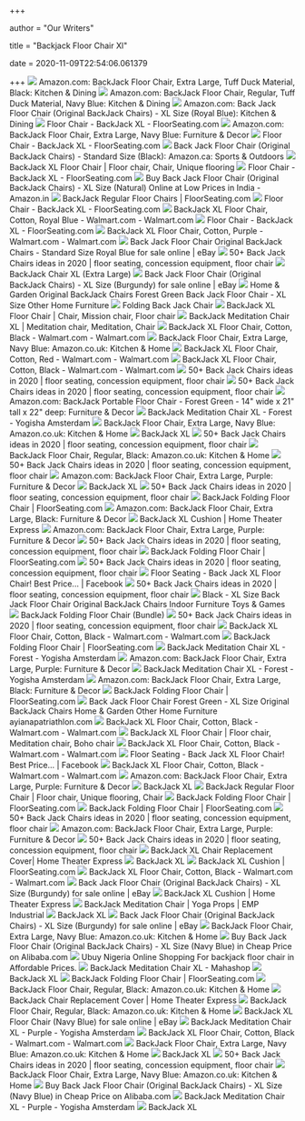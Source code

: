 +++
        
author = "Our Writers"
        
title = "Backjack Floor Chair Xl"
        
date = 2020-11-09T22:54:06.061379
        
+++
[ ![](https://images-na.ssl-images-amazon.com/images/I/71WeA3shDML._AC_SL1500_.jpg)](https://images-na.ssl-images-amazon.com/images/I/71WeA3shDML._AC_SL1500_.jpg) Amazon.com: BackJack Floor Chair, Extra Large, Tuff Duck Material, Black:  Kitchen & Dining
[ ![](https://images-na.ssl-images-amazon.com/images/I/71wy2wyd3YL._AC_SX522_.jpg)](https://images-na.ssl-images-amazon.com/images/I/71wy2wyd3YL._AC_SX522_.jpg) Amazon.com: BackJack Floor Chair, Regular, Tuff Duck Material, Navy Blue:  Kitchen & Dining
[ ![](https://images-na.ssl-images-amazon.com/images/I/41muw1WpxzL._AC_.jpg)](https://images-na.ssl-images-amazon.com/images/I/41muw1WpxzL._AC_.jpg) Amazon.com: Back Jack Floor Chair (Original BackJack Chairs) - XL Size  (Royal Blue): Kitchen & Dining
[ ![](https://www.floorseating.com/Assets/2019UpdatedProductImages/BackJackXLFloorChair/Gallery/00-BJIXL_group1-s.jpg)](https://www.floorseating.com/Assets/2019UpdatedProductImages/BackJackXLFloorChair/Gallery/00-BJIXL_group1-s.jpg) Floor Chair - BackJack XL - FloorSeating.com
[ ![](https://images-na.ssl-images-amazon.com/images/I/61sYH0TRS5L._AC_SL1200_.jpg)](https://images-na.ssl-images-amazon.com/images/I/61sYH0TRS5L._AC_SL1200_.jpg) Amazon.com: BackJack Floor Chair, Extra Large, Navy Blue: Furniture & Decor
[ ![](https://www.floorseating.com/Assets/2019UpdatedProductImages/BackJackXLFloorChair/Gallery/04-backjack-natural-1-s.jpg)](https://www.floorseating.com/Assets/2019UpdatedProductImages/BackJackXLFloorChair/Gallery/04-backjack-natural-1-s.jpg) Floor Chair - BackJack XL - FloorSeating.com
[ ![](https://images-na.ssl-images-amazon.com/images/I/71ULwSDacRL._AC_SX522_.jpg)](https://images-na.ssl-images-amazon.com/images/I/71ULwSDacRL._AC_SX522_.jpg) Back Jack Floor Chair (Original BackJack Chairs) - Standard Size (Black):  Amazon.ca: Sports & Outdoors
[ ![](https://i.pinimg.com/originals/df/a7/cc/dfa7cc89a61f4d732da5e8eefa45fbda.jpg)](https://i.pinimg.com/originals/df/a7/cc/dfa7cc89a61f4d732da5e8eefa45fbda.jpg) BackJack XL Floor Chair | Floor chair, Chair, Unique flooring
[ ![](https://www.floorseating.com/Assets/2019UpdatedProductImages/BackJackXLFloorChair/Gallery/01-backjack-forest-green-1-s.jpg)](https://www.floorseating.com/Assets/2019UpdatedProductImages/BackJackXLFloorChair/Gallery/01-backjack-forest-green-1-s.jpg) Floor Chair - BackJack XL - FloorSeating.com
[ ![](https://images-na.ssl-images-amazon.com/images/I/61LJvuJm3OL._SX425_.jpg)](https://images-na.ssl-images-amazon.com/images/I/61LJvuJm3OL._SX425_.jpg) Buy Back Jack Floor Chair (Original BackJack Chairs) - XL Size (Natural)  Online at Low Prices in India - Amazon.in
[ ![](https://www.floorseating.com/Assets/2019UpdatedProductImages/BackJackRegularChair/Gallery/BJIRE_group-s.jpg)](https://www.floorseating.com/Assets/2019UpdatedProductImages/BackJackRegularChair/Gallery/BJIRE_group-s.jpg) BackJack Regular Floor Chairs | FloorSeating.com
[ ![](https://www.floorseating.com/Assets/2019UpdatedProductImages/BackJackXLFloorChair/Gallery/03-backjack-red-1-s.jpg)](https://www.floorseating.com/Assets/2019UpdatedProductImages/BackJackXLFloorChair/Gallery/03-backjack-red-1-s.jpg) Floor Chair - BackJack XL - FloorSeating.com
[ ![](https://i5.walmartimages.com/asr/6ed202af-d584-4829-8684-31df98370c43_1.67feea7efc2d4b451ffd76e24c8fe5c6.jpeg?odnWidth=612&odnHeight=612&odnBg=ffffff)](https://i5.walmartimages.com/asr/6ed202af-d584-4829-8684-31df98370c43_1.67feea7efc2d4b451ffd76e24c8fe5c6.jpeg?odnWidth=612&odnHeight=612&odnBg=ffffff) BackJack XL Floor Chair, Cotton, Royal Blue - Walmart.com - Walmart.com
[ ![](https://www.floorseating.com/GetImage.ashx?Path=%7E%2FAssets%2F2019UpdatedProductImages%2FBackJackXLFloorChair%2FProduct%2Fbackjack-tuff-duck-pastel-purple-1-s.jpg&maintainAspectRatio=true)](https://www.floorseating.com/GetImage.ashx?Path=%7E%2FAssets%2F2019UpdatedProductImages%2FBackJackXLFloorChair%2FProduct%2Fbackjack-tuff-duck-pastel-purple-1-s.jpg&maintainAspectRatio=true) Floor Chair - BackJack XL - FloorSeating.com
[ ![](https://i5.walmartimages.com/asr/c1924c93-02b7-41de-96fa-28b3bf846922_1.9057757f8a7627685994e2ea7943ad88.jpeg)](https://i5.walmartimages.com/asr/c1924c93-02b7-41de-96fa-28b3bf846922_1.9057757f8a7627685994e2ea7943ad88.jpeg) BackJack XL Floor Chair, Cotton, Purple - Walmart.com - Walmart.com
[ ![](https://i.ebayimg.com/images/g/UKkAAOSw5VFWN4QN/s-l1600.jpg)](https://i.ebayimg.com/images/g/UKkAAOSw5VFWN4QN/s-l1600.jpg) Back Jack Floor Chair Original BackJack Chairs - Standard Size Royal Blue  for sale online | eBay
[ ![](https://i.pinimg.com/originals/58/9c/f1/589cf151d8e9c5ea3fa008340e3db9a7.png)](https://i.pinimg.com/originals/58/9c/f1/589cf151d8e9c5ea3fa008340e3db9a7.png) 50+ Back Jack Chairs ideas in 2020 | floor seating, concession equipment, floor  chair
[ ![](http://www.santosha.com/assets/images/backjackgroup.jpg)](http://www.santosha.com/assets/images/backjackgroup.jpg) BackJack Chair XL (Extra Large)
[ ![](https://i.ebayimg.com/images/g/B0gAAOSwxxZeuixH/s-l1600.jpg)](https://i.ebayimg.com/images/g/B0gAAOSwxxZeuixH/s-l1600.jpg) Back Jack Floor Chair (Original BackJack Chairs) - XL Size (Burgundy) for  sale online | eBay
[ ![](https://images-na.ssl-images-amazon.com/images/I/81Li7NR9tcL._SX466_.jpg)](https://images-na.ssl-images-amazon.com/images/I/81Li7NR9tcL._SX466_.jpg) Home & Garden Original BackJack Chairs Forest Green Back Jack Floor Chair -  XL Size Other Home Furniture
[ ![](https://cdn1.bigcommerce.com/server800/pzenvbj/products/13723/images/8182/fg_BACKJAFB_lg__21637.1373974413.230.260.JPG?c=2)](https://cdn1.bigcommerce.com/server800/pzenvbj/products/13723/images/8182/fg_BACKJAFB_lg__21637.1373974413.230.260.JPG?c=2) Folding Back Jack Chair
[ ![](https://i.pinimg.com/600x315/2b/94/a8/2b94a8947ac8206867b96dd36b2c2e1a.jpg)](https://i.pinimg.com/600x315/2b/94/a8/2b94a8947ac8206867b96dd36b2c2e1a.jpg) BackJack XL Floor Chair | Chair, Mission chair, Floor chair
[ ![](https://i.pinimg.com/474x/5b/eb/af/5bebaf5297b18239bd6ebc10fe1a2190.jpg)](https://i.pinimg.com/474x/5b/eb/af/5bebaf5297b18239bd6ebc10fe1a2190.jpg) BackJack Meditation Chair XL | Meditation chair, Meditation, Chair
[ ![](https://i5.walmartimages.com/asr/67c5c582-2565-43a3-8a71-b64d54e681b9_1.309dba0e655a3f994e92887e5d9394e2.jpeg)](https://i5.walmartimages.com/asr/67c5c582-2565-43a3-8a71-b64d54e681b9_1.309dba0e655a3f994e92887e5d9394e2.jpeg) BackJack XL Floor Chair, Cotton, Black - Walmart.com - Walmart.com
[ ![](https://images-na.ssl-images-amazon.com/images/I/61sYH0TRS5L._AC_SX522_.jpg)](https://images-na.ssl-images-amazon.com/images/I/61sYH0TRS5L._AC_SX522_.jpg) BackJack Floor Chair, Extra Large, Navy Blue: Amazon.co.uk: Kitchen & Home
[ ![](https://i5.walmartimages.com/asr/46d2e242-9971-4ae2-82a8-5adb911deaed_1.adf1022e236684dc42a1f85348dfb445.jpeg?odnWidth=450&odnHeight=450&odnBg=ffffff)](https://i5.walmartimages.com/asr/46d2e242-9971-4ae2-82a8-5adb911deaed_1.adf1022e236684dc42a1f85348dfb445.jpeg?odnWidth=450&odnHeight=450&odnBg=ffffff) BackJack XL Floor Chair, Cotton, Red - Walmart.com - Walmart.com
[ ![](https://i5.walmartimages.com/asr/44497b8d-726e-4d24-b9f7-f407e0439560_1.dda581ae77b0091b549e7c609b5b7551.jpeg)](https://i5.walmartimages.com/asr/44497b8d-726e-4d24-b9f7-f407e0439560_1.dda581ae77b0091b549e7c609b5b7551.jpeg) BackJack XL Floor Chair, Cotton, Black - Walmart.com - Walmart.com
[ ![](https://i.pinimg.com/originals/7f/36/29/7f3629cd0f314e12fca0b0a250c45ca3.png)](https://i.pinimg.com/originals/7f/36/29/7f3629cd0f314e12fca0b0a250c45ca3.png) 50+ Back Jack Chairs ideas in 2020 | floor seating, concession equipment, floor  chair
[ ![](https://i.pinimg.com/originals/1f/b5/be/1fb5be7b92c469f8c85c9f056cf9528e.png)](https://i.pinimg.com/originals/1f/b5/be/1fb5be7b92c469f8c85c9f056cf9528e.png) 50+ Back Jack Chairs ideas in 2020 | floor seating, concession equipment, floor  chair
[ ![](https://images-na.ssl-images-amazon.com/images/I/51%2BEv3Ygm7L._AC_SY550_.jpg)](https://images-na.ssl-images-amazon.com/images/I/51%2BEv3Ygm7L._AC_SY550_.jpg) Amazon.com: BackJack Portable Floor Chair - Forest Green - 14" wide x 21"  tall x 22" deep: Furniture & Decor
[ ![](https://cdn.webshopapp.com/shops/251730/files/278059549/800x700x2/backjack-backjack-meditation-chair-xl-forest.jpg)](https://cdn.webshopapp.com/shops/251730/files/278059549/800x700x2/backjack-backjack-meditation-chair-xl-forest.jpg) BackJack Meditation Chair XL - Forest - Yogisha Amsterdam
[ ![](https://images-eu.ssl-images-amazon.com/images/I/41EruZ63cTL._SR600%2C315_PIWhiteStrip%2CBottomLeft%2C0%2C35_PIStarRatingFOUR%2CBottomLeft%2C360%2C-6_SR600%2C315_ZA(150%20Reviews)%2C445%2C291%2C400%2C400%2Carial%2C12%2C4%2C0%2C0%2C5_SCLZZZZZZZ_.jpg)](https://images-eu.ssl-images-amazon.com/images/I/41EruZ63cTL._SR600%2C315_PIWhiteStrip%2CBottomLeft%2C0%2C35_PIStarRatingFOUR%2CBottomLeft%2C360%2C-6_SR600%2C315_ZA(150%20Reviews)%2C445%2C291%2C400%2C400%2Carial%2C12%2C4%2C0%2C0%2C5_SCLZZZZZZZ_.jpg) BackJack Floor Chair, Extra Large, Navy Blue: Amazon.co.uk: Kitchen & Home
[ ![](https://www.backjack-europe.com/contents/media/l_red_new.jpg)](https://www.backjack-europe.com/contents/media/l_red_new.jpg) BackJack XL
[ ![](https://i.pinimg.com/originals/d1/70/0c/d1700c2c2af418d925b8f4cd1850b2f4.png)](https://i.pinimg.com/originals/d1/70/0c/d1700c2c2af418d925b8f4cd1850b2f4.png) 50+ Back Jack Chairs ideas in 2020 | floor seating, concession equipment, floor  chair
[ ![](https://images-eu.ssl-images-amazon.com/images/I/71ULwSDacRL._AC_SY200_QL15_.jpg)](https://images-eu.ssl-images-amazon.com/images/I/71ULwSDacRL._AC_SY200_QL15_.jpg) BackJack Floor Chair, Regular, Black: Amazon.co.uk: Kitchen & Home
[ ![](https://i.pinimg.com/originals/fe/8b/4a/fe8b4a26533b89875c1975edf514c5c9.png)](https://i.pinimg.com/originals/fe/8b/4a/fe8b4a26533b89875c1975edf514c5c9.png) 50+ Back Jack Chairs ideas in 2020 | floor seating, concession equipment, floor  chair
[ ![](https://m.media-amazon.com/images/I/61IS9QSTXHL._AC_SS350_.jpg)](https://m.media-amazon.com/images/I/61IS9QSTXHL._AC_SS350_.jpg) Amazon.com: BackJack Floor Chair, Extra Large, Purple: Furniture & Decor
[ ![](https://www.backjack-europe.com/contents/media/l_backjack-natur_20180831151528.jpeg)](https://www.backjack-europe.com/contents/media/l_backjack-natur_20180831151528.jpeg) BackJack XL
[ ![](https://i.pinimg.com/originals/fa/15/89/fa15894a7552640f33b5173d003937f3.jpg)](https://i.pinimg.com/originals/fa/15/89/fa15894a7552640f33b5173d003937f3.jpg) 50+ Back Jack Chairs ideas in 2020 | floor seating, concession equipment, floor  chair
[ ![](https://www.floorseating.com/Assets/2019UpdatedProductImages/BackJackFoldingChair/Gallery/00-BJIFO_group-s.jpg)](https://www.floorseating.com/Assets/2019UpdatedProductImages/BackJackFoldingChair/Gallery/00-BJIFO_group-s.jpg) BackJack Folding Floor Chair | FloorSeating.com
[ ![](https://images-na.ssl-images-amazon.com/images/I/31Myu-p4n-L._AC_.jpg)](https://images-na.ssl-images-amazon.com/images/I/31Myu-p4n-L._AC_.jpg) Amazon.com: BackJack Floor Chair, Extra Large, Black: Furniture & Decor
[ ![](https://www.ht-express.com/Assets/ProductImages/cushion-red-2.jpg)](https://www.ht-express.com/Assets/ProductImages/cushion-red-2.jpg) BackJack XL Cushion | Home Theater Express
[ ![](https://m.media-amazon.com/images/I/71Dkj4mhiwL._AC_SS350_.jpg)](https://m.media-amazon.com/images/I/71Dkj4mhiwL._AC_SS350_.jpg) Amazon.com: BackJack Floor Chair, Extra Large, Purple: Furniture & Decor
[ ![](https://i.pinimg.com/236x/3b/a7/82/3ba782d2700be9bc0dd1160f5067aba3.jpg)](https://i.pinimg.com/236x/3b/a7/82/3ba782d2700be9bc0dd1160f5067aba3.jpg) 50+ Back Jack Chairs ideas in 2020 | floor seating, concession equipment, floor  chair
[ ![](https://www.floorseating.com/GetImage.ashx?Path=%7E%2FAssets%2F2019UpdatedProductImages%2FBackJackFoldingChair%2FProduct%2Fbackjack-folding-purple-1-s.jpg&maintainAspectRatio=true)](https://www.floorseating.com/GetImage.ashx?Path=%7E%2FAssets%2F2019UpdatedProductImages%2FBackJackFoldingChair%2FProduct%2Fbackjack-folding-purple-1-s.jpg&maintainAspectRatio=true) BackJack Folding Floor Chair | FloorSeating.com
[ ![](https://i.pinimg.com/236x/dc/db/fc/dcdbfcb8123824823c12d8f27bdc43e1.jpg)](https://i.pinimg.com/236x/dc/db/fc/dcdbfcb8123824823c12d8f27bdc43e1.jpg) 50+ Back Jack Chairs ideas in 2020 | floor seating, concession equipment, floor  chair
[ ![](https://lookaside.fbsbx.com/lookaside/crawler/media/?media_id=10156217869131149)](https://lookaside.fbsbx.com/lookaside/crawler/media/?media_id=10156217869131149) Floor Seating - Back Jack XL Floor Chair! Best Price... | Facebook
[ ![](https://i.pinimg.com/originals/6b/74/18/6b7418b7e9d9ba28b69e687adcca6409.png)](https://i.pinimg.com/originals/6b/74/18/6b7418b7e9d9ba28b69e687adcca6409.png) 50+ Back Jack Chairs ideas in 2020 | floor seating, concession equipment, floor  chair
[ ![](https://images-na.ssl-images-amazon.com/images/I/711gseDbC%2BL._SX425_.jpg)](https://images-na.ssl-images-amazon.com/images/I/711gseDbC%2BL._SX425_.jpg) Black - XL Size Back Jack Floor Chair Original BackJack Chairs Indoor  Furniture Toys & Games
[ ![](https://www.floorseating.com/Assets/backjack-folding-natural-2.jpg)](https://www.floorseating.com/Assets/backjack-folding-natural-2.jpg) BackJack Folding Floor Chair (Bundle)
[ ![](https://i.pinimg.com/474x/4d/14/58/4d1458d687c16d267bb3ff30eb3418cb.jpg)](https://i.pinimg.com/474x/4d/14/58/4d1458d687c16d267bb3ff30eb3418cb.jpg) 50+ Back Jack Chairs ideas in 2020 | floor seating, concession equipment, floor  chair
[ ![](https://i5.walmartimages.com/asr/d643a0cc-02cd-4f5a-9562-0c7150eed88f_1.dfc33cfa74702ced46792abff1b09bb1.jpeg?odnWidth=100&odnHeight=100&odnBg=ffffff)](https://i5.walmartimages.com/asr/d643a0cc-02cd-4f5a-9562-0c7150eed88f_1.dfc33cfa74702ced46792abff1b09bb1.jpeg?odnWidth=100&odnHeight=100&odnBg=ffffff) BackJack XL Floor Chair, Cotton, Black - Walmart.com - Walmart.com
[ ![](https://www.floorseating.com/Assets/2019UpdatedProductImages/BackJackFoldingChair/Gallery/01-backjack-folding-forest-green-2-s.jpg)](https://www.floorseating.com/Assets/2019UpdatedProductImages/BackJackFoldingChair/Gallery/01-backjack-folding-forest-green-2-s.jpg) BackJack Folding Floor Chair | FloorSeating.com
[ ![](https://cdn.webshopapp.com/shops/251730/files/173632355/500x400x2/backjack-backjack-meditation-chair-xl-black.jpg)](https://cdn.webshopapp.com/shops/251730/files/173632355/500x400x2/backjack-backjack-meditation-chair-xl-black.jpg) BackJack Meditation Chair XL - Forest - Yogisha Amsterdam
[ ![](https://images-na.ssl-images-amazon.com/images/I/51LNDrWRVxL._CR33,0,616,616_UX175.jpg)](https://images-na.ssl-images-amazon.com/images/I/51LNDrWRVxL._CR33,0,616,616_UX175.jpg) Amazon.com: BackJack Floor Chair, Extra Large, Purple: Furniture & Decor
[ ![](https://cdn.webshopapp.com/shops/251730/files/173632346/500x400x2/backjack-backjack-meditation-chair-xl-red.jpg)](https://cdn.webshopapp.com/shops/251730/files/173632346/500x400x2/backjack-backjack-meditation-chair-xl-red.jpg) BackJack Meditation Chair XL - Forest - Yogisha Amsterdam
[ ![](https://m.media-amazon.com/images/I/71nuzVN61dL._AC_SS350_.jpg)](https://m.media-amazon.com/images/I/71nuzVN61dL._AC_SS350_.jpg) Amazon.com: BackJack Floor Chair, Extra Large, Black: Furniture & Decor
[ ![](https://www.floorseating.com/Assets/2019UpdatedProductImages/BackJackFoldingChair/Gallery/02-backjack-folding-red-1-s.jpg)](https://www.floorseating.com/Assets/2019UpdatedProductImages/BackJackFoldingChair/Gallery/02-backjack-folding-red-1-s.jpg) BackJack Folding Floor Chair | FloorSeating.com
[ ![](https://primetoplist.com/wp-content/uploads/2019/12/Giantex-Folding-Lazy-Sofa-Floor-Chair-Sofa-Lounger-Bed-447x500.jpg)](https://primetoplist.com/wp-content/uploads/2019/12/Giantex-Folding-Lazy-Sofa-Floor-Chair-Sofa-Lounger-Bed-447x500.jpg) Back Jack Floor Chair Forest Green - XL Size Original BackJack Chairs Home  & Garden Other Home Furniture ayianapatriathlon.com
[ ![](https://i5.walmartimages.com/asr/3ac94d5d-656a-489a-b0d2-8d421bd5f9e5_1.248229671f748b628658706cdf10fc27.jpeg)](https://i5.walmartimages.com/asr/3ac94d5d-656a-489a-b0d2-8d421bd5f9e5_1.248229671f748b628658706cdf10fc27.jpeg) BackJack XL Floor Chair, Cotton, Black - Walmart.com - Walmart.com
[ ![](https://i.pinimg.com/originals/3f/5f/ff/3f5fff46bb4547c3fff7432ec9fcc862.jpg)](https://i.pinimg.com/originals/3f/5f/ff/3f5fff46bb4547c3fff7432ec9fcc862.jpg) BackJack XL Floor Chair | Floor chair, Meditation chair, Boho chair
[ ![](https://i5.walmartimages.com/asr/bf3caf3c-8f6a-43af-a9d5-b7dd0ca604f6_1.ab0c45e1c2328ec2896a2cc316221d8a.jpeg)](https://i5.walmartimages.com/asr/bf3caf3c-8f6a-43af-a9d5-b7dd0ca604f6_1.ab0c45e1c2328ec2896a2cc316221d8a.jpeg) BackJack XL Floor Chair, Cotton, Black - Walmart.com - Walmart.com
[ ![](https://lookaside.fbsbx.com/lookaside/crawler/media/?media_id=10156217869946149)](https://lookaside.fbsbx.com/lookaside/crawler/media/?media_id=10156217869946149) Floor Seating - Back Jack XL Floor Chair! Best Price... | Facebook
[ ![](https://i5.walmartimages.com/asr/b2e7e18f-0dd2-43c2-9167-8206fcc06774_1.9a60ca91144b9d44c9592a89dad2e24d.jpeg)](https://i5.walmartimages.com/asr/b2e7e18f-0dd2-43c2-9167-8206fcc06774_1.9a60ca91144b9d44c9592a89dad2e24d.jpeg) BackJack XL Floor Chair, Cotton, Black - Walmart.com - Walmart.com
[ ![](https://images-na.ssl-images-amazon.com/images/I/61Zxw4ZkAML._AC_UL160_SR160,160_.jpg)](https://images-na.ssl-images-amazon.com/images/I/61Zxw4ZkAML._AC_UL160_SR160,160_.jpg) Amazon.com: BackJack Floor Chair, Extra Large, Purple: Furniture & Decor
[ ![](https://www.backjack-europe.com/contents/media/bj-gaming.jpg)](https://www.backjack-europe.com/contents/media/bj-gaming.jpg) BackJack XL
[ ![](https://i.pinimg.com/736x/ac/0d/69/ac0d69a8817bbf52ea1ba816293636a7.jpg)](https://i.pinimg.com/736x/ac/0d/69/ac0d69a8817bbf52ea1ba816293636a7.jpg) BackJack Regular Floor Chair | Floor chair, Unique flooring, Chair
[ ![](https://www.floorseating.com/Assets/2019UpdatedProductImages/BackJackFoldingChair/Gallery/04-backjack-folding-frame-1-s.jpg)](https://www.floorseating.com/Assets/2019UpdatedProductImages/BackJackFoldingChair/Gallery/04-backjack-folding-frame-1-s.jpg) BackJack Folding Floor Chair | FloorSeating.com
[ ![](https://www.floorseating.com/GetImage.ashx?Path=%7E%2FAssets%2F2019UpdatedProductImages%2FBackJackFoldingChair%2FProduct%2Fbackjack-folding-natural-1-s.jpg&maintainAspectRatio=true)](https://www.floorseating.com/GetImage.ashx?Path=%7E%2FAssets%2F2019UpdatedProductImages%2FBackJackFoldingChair%2FProduct%2Fbackjack-folding-natural-1-s.jpg&maintainAspectRatio=true) BackJack Folding Floor Chair | FloorSeating.com
[ ![](https://i.pinimg.com/originals/a0/cf/9e/a0cf9eecfb8492f14409c42e1c170fd7.png)](https://i.pinimg.com/originals/a0/cf/9e/a0cf9eecfb8492f14409c42e1c170fd7.png) 50+ Back Jack Chairs ideas in 2020 | floor seating, concession equipment, floor  chair
[ ![](https://m.media-amazon.com/images/I/91O4mw9Ik4L._AC_SS350_.jpg)](https://m.media-amazon.com/images/I/91O4mw9Ik4L._AC_SS350_.jpg) Amazon.com: BackJack Floor Chair, Extra Large, Purple: Furniture & Decor
[ ![](https://i.pinimg.com/originals/a9/cc/12/a9cc12c6b39d096264acc1091564fc6b.jpg)](https://i.pinimg.com/originals/a9/cc/12/a9cc12c6b39d096264acc1091564fc6b.jpg) 50+ Back Jack Chairs ideas in 2020 | floor seating, concession equipment, floor  chair
[ ![](https://www.ht-express.com/Assets/ProductImages/replacement-cover-red.jpg)](https://www.ht-express.com/Assets/ProductImages/replacement-cover-red.jpg) BackJack XL Chair Replacement Cover| Home Theater Express
[ ![](https://www.backjack-europe.com/contents/media/bj-relaxing.jpg)](https://www.backjack-europe.com/contents/media/bj-relaxing.jpg) BackJack XL
[ ![](https://www.floorseating.com/Assets/2019UpdatedProductImages/BackJackChairCushions/GalleryXL/04-cushion-natural-3-s.jpg)](https://www.floorseating.com/Assets/2019UpdatedProductImages/BackJackChairCushions/GalleryXL/04-cushion-natural-3-s.jpg) BackJack XL Cushion | FloorSeating.com
[ ![](https://i5.walmartimages.com/asr/1f8246da-5cce-4074-9212-d9adb44ee347_1.fe54e9ddff3a839bf73752bfedd5c8c0.jpeg)](https://i5.walmartimages.com/asr/1f8246da-5cce-4074-9212-d9adb44ee347_1.fe54e9ddff3a839bf73752bfedd5c8c0.jpeg) BackJack XL Floor Chair, Cotton, Black - Walmart.com - Walmart.com
[ ![](https://i.ebayimg.com/images/g/lCgAAOSwZNleENm~/s-l225.jpg)](https://i.ebayimg.com/images/g/lCgAAOSwZNleENm~/s-l225.jpg) Back Jack Floor Chair (Original BackJack Chairs) - XL Size (Burgundy) for  sale online | eBay
[ ![](https://www.ht-express.com/Assets/cushion-red-3.jpg)](https://www.ht-express.com/Assets/cushion-red-3.jpg) BackJack XL Cushion | Home Theater Express
[ ![](https://www.empind.com.au/persistent/catalogue_images/products/xbackjack.media2019.jpg.pagespeed.ic.mDB4guTEda.jpg)](https://www.empind.com.au/persistent/catalogue_images/products/xbackjack.media2019.jpg.pagespeed.ic.mDB4guTEda.jpg) BackJack Meditation Chair | Yoga Props | EMP Industrial
[ ![](https://www.backjack-europe.com/contents/media/bj-kreis.jpg)](https://www.backjack-europe.com/contents/media/bj-kreis.jpg) BackJack XL
[ ![](https://i.ebayimg.com/images/g/OcUAAOSwUSleuixH/s-l1600.jpg)](https://i.ebayimg.com/images/g/OcUAAOSwUSleuixH/s-l1600.jpg) Back Jack Floor Chair (Original BackJack Chairs) - XL Size (Burgundy) for  sale online | eBay
[ ![](https://m.media-amazon.com/images/I/51MVibqNM3L._AC_UL400_.jpg)](https://m.media-amazon.com/images/I/51MVibqNM3L._AC_UL400_.jpg) BackJack Floor Chair, Extra Large, Navy Blue: Amazon.co.uk: Kitchen & Home
[ ![](https://s.alicdn.com/@sc01/kf/H2cc398f28d2645c5b94639509d5c1e5a0.jpg_220x220.jpg)](https://s.alicdn.com/@sc01/kf/H2cc398f28d2645c5b94639509d5c1e5a0.jpg_220x220.jpg) Buy Back Jack Floor Chair (Original BackJack Chairs) - XL Size (Navy Blue)  in Cheap Price on Alibaba.com
[ ![](https://www.u-buy.com.ng/productimg/?image=aHR0cHM6Ly9pbWFnZXMtbmEuc3NsLWltYWdlcy1hbWF6b24uY29tL2ltYWdlcy9JLzYxeE9aZ2g1bG9MLl9TUzQwMF8uanBn.jpg)](https://www.u-buy.com.ng/productimg/?image=aHR0cHM6Ly9pbWFnZXMtbmEuc3NsLWltYWdlcy1hbWF6b24uY29tL2ltYWdlcy9JLzYxeE9aZ2g1bG9MLl9TUzQwMF8uanBn.jpg) Ubuy Nigeria Online Shopping For backjack floor chair in Affordable Prices.
[ ![](https://www.mahashop.com/wp-content/uploads/backjack-meditation-chair.jpg)](https://www.mahashop.com/wp-content/uploads/backjack-meditation-chair.jpg) BackJack Meditation Chair XL - Mahashop
[ ![](https://www.backjack-europe.com/contents/media/bj-seminar.jpg)](https://www.backjack-europe.com/contents/media/bj-seminar.jpg) BackJack XL
[ ![](https://www.floorseating.com/Assets/2019UpdatedProductImages/BackJackFoldingChair/Gallery/05-backjack-folding-frame-2-s.jpg)](https://www.floorseating.com/Assets/2019UpdatedProductImages/BackJackFoldingChair/Gallery/05-backjack-folding-frame-2-s.jpg) BackJack Folding Floor Chair | FloorSeating.com
[ ![](https://m.media-amazon.com/images/I/51A1Oe4KsxL._AC_UL400_.jpg)](https://m.media-amazon.com/images/I/51A1Oe4KsxL._AC_UL400_.jpg) BackJack Floor Chair, Regular, Black: Amazon.co.uk: Kitchen & Home
[ ![](https://www.ht-express.com/Assets/replacement-cover-natural.jpg)](https://www.ht-express.com/Assets/replacement-cover-natural.jpg) BackJack Chair Replacement Cover | Home Theater Express
[ ![](https://images-na.ssl-images-amazon.com/images/I/31qEXnU4A5L._AC_SY400_.jpg)](https://images-na.ssl-images-amazon.com/images/I/31qEXnU4A5L._AC_SY400_.jpg) BackJack Floor Chair, Regular, Black: Amazon.co.uk: Kitchen & Home
[ ![](https://i.ebayimg.com/images/g/JEQAAOSwXeJYHjO2/s-l225.jpg)](https://i.ebayimg.com/images/g/JEQAAOSwXeJYHjO2/s-l225.jpg) BackJack XL Floor Chair (Navy Blue) for sale online | eBay
[ ![](https://cdn.webshopapp.com/shops/251730/files/173632331/200x200x2/backjack-backjack-meditation-chair-xl-purple.jpg)](https://cdn.webshopapp.com/shops/251730/files/173632331/200x200x2/backjack-backjack-meditation-chair-xl-purple.jpg) BackJack Meditation Chair XL - Purple - Yogisha Amsterdam
[ ![](https://i5.walmartimages.com/asr/8f198ae7-d749-46e5-b04c-5b360b316e55_1.011bfdff035955d76b6c2281c3170e7e.jpeg)](https://i5.walmartimages.com/asr/8f198ae7-d749-46e5-b04c-5b360b316e55_1.011bfdff035955d76b6c2281c3170e7e.jpeg) BackJack XL Floor Chair, Cotton, Black - Walmart.com - Walmart.com
[ ![](https://m.media-amazon.com/images/I/61Cg5Z2YDzL._AC_UL400_.jpg)](https://m.media-amazon.com/images/I/61Cg5Z2YDzL._AC_UL400_.jpg) BackJack Floor Chair, Extra Large, Navy Blue: Amazon.co.uk: Kitchen & Home
[ ![](https://www.backjack-europe.com/contents/media/l_sand_new.jpg)](https://www.backjack-europe.com/contents/media/l_sand_new.jpg) BackJack XL
[ ![](https://i.pinimg.com/236x/f4/bb/2a/f4bb2a452761b5a6be770cd027732b25.jpg)](https://i.pinimg.com/236x/f4/bb/2a/f4bb2a452761b5a6be770cd027732b25.jpg) 50+ Back Jack Chairs ideas in 2020 | floor seating, concession equipment, floor  chair
[ ![](https://m.media-amazon.com/images/I/51KtN4VlplL._AC_UL400_.jpg)](https://m.media-amazon.com/images/I/51KtN4VlplL._AC_UL400_.jpg) BackJack Floor Chair, Extra Large, Navy Blue: Amazon.co.uk: Kitchen & Home
[ ![](https://s.alicdn.com/@sc01/kf/H199b06c1694246e0a68b4ab5fbbe5659A.jpg_220x220.jpg)](https://s.alicdn.com/@sc01/kf/H199b06c1694246e0a68b4ab5fbbe5659A.jpg_220x220.jpg) Buy Back Jack Floor Chair (Original BackJack Chairs) - XL Size (Navy Blue)  in Cheap Price on Alibaba.com
[ ![](https://i.ytimg.com/vi/9EPI0qvG9Y0/maxresdefault.jpg)](https://i.ytimg.com/vi/9EPI0qvG9Y0/maxresdefault.jpg) BackJack Meditation Chair XL - Purple - Yogisha Amsterdam
[ ![](https://www.backjack-europe.com/contents/media/bj-session.jpg)](https://www.backjack-europe.com/contents/media/bj-session.jpg) BackJack XL
